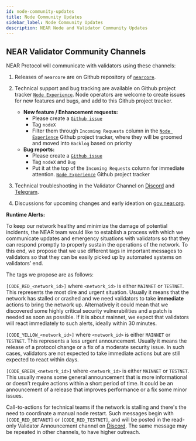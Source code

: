 ```yaml
---
id: node-community-updates
title: Node Community Updates
sidebar_label: Node Community Updates
description: NEAR Node and Validator Community Updates
---
```


## NEAR Validator Community Channels

NEAR Protocol will communicate with validators using these channels:

1. Releases of `nearcore` are on Github repository of [`nearcore`](https://github.com/near/nearcore/issues).

2. Technical support and bug tracking are available on Github project tracker [`Node Experience`](https://github.com/orgs/near/projects/18). Node operators are welcome to create issues for new features and bugs, and add to this Github project tracker.
    - **New feature / Enhancement requests:**  
        - Please create a [`Github issue`](https://github.com/near/nearcore/issues)
        - Tag `nodeX`
        - Filter them through `Incoming Requests` column in the [`Node Experience`](https://github.com/orgs/near/projects/18) Github project tracker, where they will be groomed and moved into `Backlog` based on priority
    - **Bug reports:**
        - Please create a [`Github issue`](https://github.com/near/nearcore/issues)
        - Tag `nodeX` and `Bug`
        - Put it at the top of the `Incoming Requests` column for immediate attention. [`Node Experience`](https://github.com/orgs/near/projects/18) Github project tracker

3. Technical troubleshooting in the Validator Channel on [Discord](https://discord.gg/ZMPr3VB) and [Telegram](https://t.me/near_validators).

4. Discussions for upcoming changes and early ideation on [gov.near.org](https://gov.near.org/c/staking-delegation/5).



**Runtime Alerts:**

To keep our network healthy and minimize the damage of potential incidents, the NEAR team would like to establish a process with which we communicate updates and emergency situations with validators so that they can respond promptly to properly sustain the operations of the network. To this end, we propose that we use different tags in important messages to validators so that they can be easily picked up by automated systems on validators’ end.

The tags we propose are as follows:

`[CODE_RED_<network_id>]` where `<network_id>` is either `MAINNET` or `TESTNET`. This represents the most dire and urgent situation. Usually it means that the network has stalled or crashed and we need validators to take **immediate** actions to bring the network up. Alternatively it could mean that we discovered some highly critical security vulnerabilities and a patch is needed as soon as possible. If it is about mainnet, we expect that validators will react immediately to such alerts, ideally within 30 minutes.

`[CODE_YELLOW_<network_id>]` where `<network_id>` is either `MAINNET` or `TESTNET`. This represents a less urgent announcement. Usually it means the release of a protocol change or a fix of a moderate security issue. In such cases, validators are not expected to take immediate actions but are still expected to react within days.

`[CODE_GREEN_<network_id>]` where `<network_id>` is either `MAINNET` or `TESTNET`. This usually means some general announcement that is more informational or doesn’t require actions within a short period of time. It could be an announcement of a release that improves performance or a fix some minor issues.


Call-to-actions for technical teams if the network is stalling and there's the need to coordinate a manual node restart. Such messages begin with `[CODE_RED_BETANET]` or `[CODE_RED_TESTNET]`, and will be posted in the read-only Validator Announcement channel on [Discord](https://discord.gg/xsrHaCb). The same message may be repeated in other channels, to have higher outreach.
